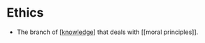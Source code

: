 # Ethics

- The branch of [[knowledge]] that deals with [[moral principles]].


[//begin]: # "Autogenerated link references for markdown compatibility"
[knowledge]: knowledge "Knowledge"
[//end]: # "Autogenerated link references"